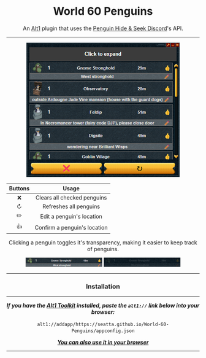 <div align=center>

# World 60 Penguins

An [Alt1][alt1_url] plugin that uses the [Penguin Hide & Seek Discord][peng_url]'s API.

---

![preview image](doc/images/preview.png)

| Buttons |            Usage             |
| :-----: | :--------------------------: |
|   ❌    | Clears all checked penguins  |
|    ↻    |    Refreshes all penguins    |
|   ✏️    |  Edit a penguin's location   |
|   👍    | Confirm a penguin's location |

Clicking a penguin toggles it's transparency, making it easier to keep track of penguins.

<img src="doc/images/unchecked.png" alt="unchecked" width="200"/>
<img src="doc/images/checked.png" alt="checked" width="200"/>

---

### Installation

---

**_If you have the [Alt1 Toolkit][alt1_url] installed, paste the `alt1://` link below into your browser:_**

`alt1://addapp/https://seatta.github.io/World-60-Penguins/appconfig.json`

**_[You can also use it in your browser][site_url]_**

---

<!-- ### Potentially Planned Additions

---

<div align=left>

- All have been added

</div> -->

</div>

[alt1_url]: https://runeapps.org/alt1
[site_url]: https://seatta.github.io/World-60-Penguins/
[wiki_url]: https://runescape.wiki/w/Penguin_Hide_and_Seek#Current_World_60_Locations
[peng_url]: https://discord.gg/World60Pengs
